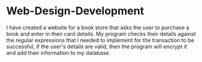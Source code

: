 # Web-Design-Development
I have created a website for a book store that asks the user to purchase a book and enter in their card details. My program checks their details against the regular expressions that I needed to implement for the transaction to be successful, if the user's details are valid, then the program will encrypt it and add their information to my database.

